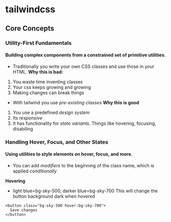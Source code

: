 # tailwindcss
## Core Concepts
### Utility-First Fundamentals
#### Building complex components from a constrained set of primitive utilities.
- Traditionally you write your own CSS classes and use those in your HTML.
**Why this is bad:**
1. You waste time inventing classes
2. Your css keeps growing and growing
3. Making changes can break things
- With tailwind you use *pre-existing classes*
**Why this is good**
1. You use a predefined *design system*
2. Its *responsive*
3. It has functionality for *state variants*. Things like hovering, focusing, disabiling

### Handling Hover, Focus, and Other States
#### Using utilities to style elements on hover, focus, and more.
- You can add *modifiers* to the beginning of the class name, which is applied *conditionally*

**Hovering**
- light blue=bg-sky-500, darker blue=bg-sky-700
This will change the button background dark when hovered
```
<button class="bg-sky-500 hover:bg-sky-700">
  Save changes
</button>
```
